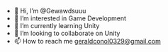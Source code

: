 - 👋 Hi, I’m @Gewawdsuuu
- 👀 I’m interested in Game Development
- 🌱 I’m currently learning Unity
- 💞️ I’m looking to collaborate on Unity
- 📫 How to reach me geraldconol0329@gmail.com

<!---
Gewawdsuuu/Gewawdsuuu is a ✨ special ✨ repository because its `README.md` (this file) appears on your GitHub profile.
You can click the Preview link to take a look at your changes.
--->
